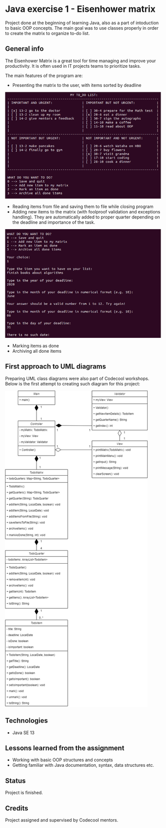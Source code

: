 # Java exercise 1 - Eisenhower matrix
Project done at the beginning of learning Java, also as a part of intoduction to basic OOP concepts.
The main goal was to use classes properly in order to create the matrix to organize to-do list.

## General info
The Eisenhower Matrix is a great tool for time managing and improve your productivity. It is often used in IT projects teams to prioritize tasks.

The main features of the program are:
* Presenting the matrix to the user, with items sorted by deadline

!["Matrix example"](img/matrix.png)
* Reading items from file and saving them to file while closing program
* Adding new items to the matrix (with foolproof validation and exceptions handling). They are automatically added to proper quarter depending on the deadline and importance of the task.

!["Validation example"](img/validation.png)
* Marking items as done
* Archiving all done items

## First approach to UML diagrams
Preparing UML class diagrams were also part of Codecool workshops. Below is the first attempt to creating such diagram for this project:

!["Project UML Diagram"](img/diagram.jpg)

## Technologies
* Java SE 13

## Lessons learned from the assignment
* Working with basic OOP structures and concepts
* Getting familiar with Java documentation, syntax, data structures etc.

## Status
Project is finished.

## Credits
Project assigned and supervised by Codecool mentors.

